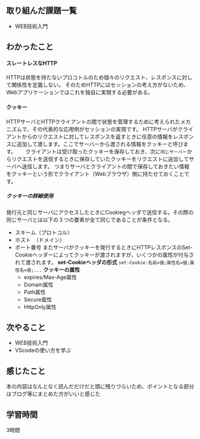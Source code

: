 ## 取り組んだ課題一覧
 - WEB技術入門　
 
   
   
## わかったこと
#### スレートレスなHTTP
HTTPは状態を持たないプロコトルのため個々のリクエスト、レスポンスに対して関係性を定義しない。
そのためHTTPにはセッションの考え方がないため、Webアプリケーションではこれを独自に実現する必要がある。

#### クッキー
HTTPサーバとHTTPクライアントの間で状態を管理するために考えられたメカニズムで、その代表的な応用例がセッションの実現です。
HTTPサーバがクライアントからのリクエストに対してレスポンスを返すときに任意の情報をレスポンスに追加して渡します。ここでサーバーから渡される情報をクッキーと呼びます。　　
クライアントは受け取ったクッキーを保存しておき、次に`同じサーバー`からリクエストを送信するときに保存していたクッキーをリクエストに追加してサーバへ送信します。
つまりサーバとクライアントの間で保存しておきたい情報をクッキーという形でクライアント（Webブラウザ）側に持たせておくことです。 

##### クッキーの詳細使用
発行元と同じサーバにアクセスしたときにCookiegヘッダで送信する。その際の同じサーバとは以下の３つの要素が全て同じであることが条件となる。
- スキーム（プロトコル）
- ホスト　（ドメイン）
- ポート番号
またサーバがクッキーを発行するときにHTTPレスポンスのSet-Cookieヘッダーによってクッキーが渡されますが、いくつかの属性が付与されて渡されます。
**set-Cookieヘッダの形式**
`set-Cookie:名前=値;属性名=値;属性名=値;...`
**クッキーの属性**
  - expires/Max-Age属性
  - Domain属性
  - Path属性
  - Secure属性
  - HttpOnly属性




####


## 次やること
- WEB技術入門
- VScodeの使い方を学ぶ

## 感じたこと
本の内容はなんとなく読んだだけだと頭に残りづらいため、ポイントとなる部分はブログ等にまとめた方がいいと感じた

## 学習時間
3時間
